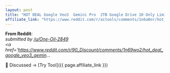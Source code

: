 ```yaml
---
layout: post
title: "HOT DEAL Google Veo3  Gemini Pro  2TB Google Drive 10 Only Limited Time Off"
affiliate_link: "https://www.reddit.com/r/aitools/comments/1n6a0or/hot_deal_google_veo3_gemini_pro_2tb_google_drive/?ref=autoverse&utm_source=autoverse"
---
```


**From Reddit**:  
*&#32; submitted by &#32; <a href='https://www.reddit.com/user/One-Oil-2849'> /u/One-Oil-2849 </a> <br /> <span><a href='https://www.reddit.com/r/90_Discount/comments/1n69wo2/hot_deal_google_veo3_gemin...*

💬 Discussed → [Try Tool]({{ page.affiliate_link }})  

